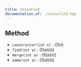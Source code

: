 ```yaml
---
title: UnionFind
documentation_of: ./unionfind.hpp
---
```


## Method

- `constructor(int n)` : $O(n)$
- `find(int a)` : $O(\alpha(n))$
- `merge(int a)` : $O(\alpha(n))$
- `same(int a)` : $O(\alpha(n))$

